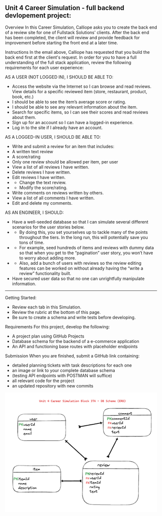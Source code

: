 ## Unit 4 Career Simulation - full backend devlopement project:

Overview
In this Career Simulation, Calliope asks you to create the back end of a review site for one of Fullstack Solutions' clients. After the back end has been completed, the client will review and provide feedback for improvement before starting the front end at a later time.

Instructions
In the email above, Calliope has requested that you build the back end first at the client's request. In order for you to have a full understanding of the full stack application, review the following requirements for each user experience:

AS A USER (NOT LOGGED IN), I SHOULD BE ABLE TO:

- Access the website via the Internet so I can browse and read reviews.
  View details for a specific reviewed item (store, restaurant, product, book, etc.)
- I should be able to see the item’s average score or rating.
- I should be able to see any relevant information about the item.
- Search for specific items, so I can see their scores and read reviews about them.
- Sign up for an account so I can have a logged-in experience.
- Log in to the site if I already have an account.

AS A LOGGED-IN USER, I SHOULD BE ABLE TO:

- Write and submit a review for an item that includes:
- A written text review
- A score/rating
- Only one review should be allowed per item, per user
- View a list of all reviews I have written.
- Delete reviews I have written.
- Edit reviews I have written.
- - Change the text review.
- - Modify the score/rating.
- Write comments on reviews written by others.
- View a list of all comments I have written.
- Edit and delete my comments.

AS AN ENGINEER, I SHOULD:

- Have a well-seeded database so that I can simulate several different scenarios for the user stories below.
- - By doing this, you set yourselves up to tackle many of the points throughout the tiers. In the long run, this will potentially save you tons of time.
- - For example, seed hundreds of items and reviews with dummy data so that when you get to the “pagination” user story, you won’t have to worry about adding more.
- - Also, add a bunch of users with reviews so the review editing features can be worked on without already having the “write a review” functionality built.
- Have secured user data so that no one can unrightfully manipulate information.

---

Getting Started:

- Review each tab in this Simulation.
- Review the rubric at the bottom of this page.
- Be sure to create a schema and write tests before developing.

Requirements
For this project, develop the following:

- A project plan using GitHub Projects
- Database schema for the backend of a e-commerce application
- An API and functioning base routes with placeholder endpoints

Submission
When you are finished, submit a GitHub link containing:

- detailed planning tickets with task descriptions for each one
- an image or link to your complete database schema
- (testing API endpoints with POSTMAN will suffice)
- all relevant code for the project
- an updated repository with new commits

![alt text](dbschema.png)
